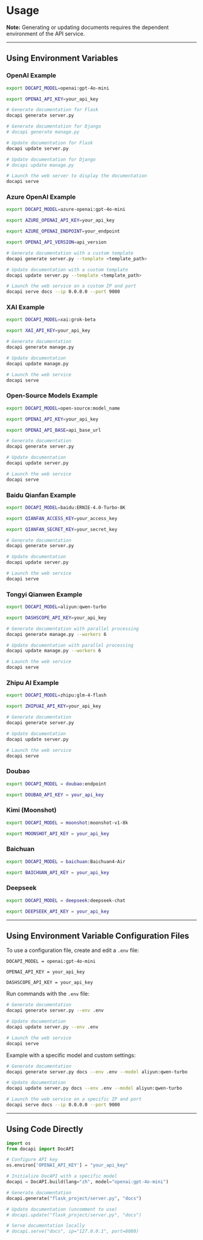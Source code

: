 # Usage

**Note:** Generating or updating documents requires the dependent environment of the API service. 

---

## Using Environment Variables

### OpenAI Example
```bash
export DOCAPI_MODEL=openai:gpt-4o-mini

export OPENAI_API_KEY=your_api_key

# Generate documentation for Flask
docapi generate server.py

# Generate documentation for Django
# docapi generate manage.py

# Update documentation for Flask
docapi update server.py

# Update documentation for Django
# docapi update manage.py

# Launch the web server to display the documentation
docapi serve
```

### Azure OpenAI Example
```bash
export DOCAPI_MODEL=azure-openai:gpt-4o-mini

export AZURE_OPENAI_API_KEY=your_api_key

export AZURE_OPENAI_ENDPOINT=your_endpoint

export OPENAI_API_VERSION=api_version

# Generate documentation with a custom template
docapi generate server.py --template <template_path>

# Update documentation with a custom template
docapi update server.py --template <template_path>

# Launch the web service on a custom IP and port
docapi serve docs --ip 0.0.0.0 --port 9000
```

### XAI Example
```bash
export DOCAPI_MODEL=xai:grok-beta

export XAI_API_KEY=your_api_key

# Generate documentation
docapi generate manage.py

# Update documentation
docapi update manage.py

# Launch the web service
docapi serve
```

### Open-Source Models Example
```bash
export DOCAPI_MODEL=open-source:model_name

export OPENAI_API_KEY=your_api_key

export OPENAI_API_BASE=api_base_url

# Generate documentation
docapi generate server.py

# Update documentation
docapi update server.py

# Launch the web service
docapi serve
```

### Baidu Qianfan Example
```bash
export DOCAPI_MODEL=baidu:ERNIE-4.0-Turbo-8K

export QIANFAN_ACCESS_KEY=your_access_key

export QIANFAN_SECRET_KEY=your_secret_key

# Generate documentation
docapi generate server.py

# Update documentation
docapi update server.py

# Launch the web service
docapi serve
```

### Tongyi Qianwen Example
```bash
export DOCAPI_MODEL=aliyun:qwen-turbo

export DASHSCOPE_API_KEY=your_api_key

# Generate documentation with parallel processing
docapi generate manage.py --workers 6

# Update documentation with parallel processing
docapi update manage.py --workers 6

# Launch the web service
docapi serve
```

### Zhipu AI Example
```bash
export DOCAPI_MODEL=zhipu:glm-4-flash

export ZHIPUAI_API_KEY=your_api_key

# Generate documentation
docapi generate server.py

# Update documentation
docapi update server.py

# Launch the web service
docapi serve
```

### Doubao
```bash
export DOCAPI_MODEL = doubao:endpoint

export DOUBAO_API_KEY = your_api_key
```

### Kimi (Moonshot)
```bash
export DOCAPI_MODEL = moonshot:moonshot-v1-8k

export MOONSHOT_API_KEY = your_api_key
```

### Baichuan
```bash
export DOCAPI_MODEL = baichuan:Baichuan4-Air

export BAICHUAN_API_KEY = your_api_key
```

### Deepseek
```bash
export DOCAPI_MODEL = deepseek:deepseek-chat

export DEEPSEEK_API_KEY = your_api_key
```

---

## Using Environment Variable Configuration Files

To use a configuration file, create and edit a `.env` file:
```.env
DOCAPI_MODEL = openai:gpt-4o-mini

OPENAI_API_KEY = your_api_key

DASHSCOPE_API_KEY = your_api_key
```

Run commands with the `.env` file:
```bash
# Generate documentation
docapi generate server.py --env .env

# Update documentation
docapi update server.py --env .env

# Launch the web service
docapi serve
```

Example with a specific model and custom settings:
```bash
# Generate documentation
docapi generate server.py docs --env .env --model aliyun:qwen-turbo

# Update documentation
docapi update server.py docs --env .env --model aliyun:qwen-turbo

# Launch the web service on a specific IP and port
docapi serve docs --ip 0.0.0.0 --port 9000
```

---

## Using Code Directly
```python
import os
from docapi import DocAPI

# Configure API key
os.environ['OPENAI_API_KEY'] = "your_api_key"

# Initialize DocAPI with a specific model
docapi = DocAPI.build(lang="zh", model="openai:gpt-4o-mini")

# Generate documentation
docapi.generate("flask_project/server.py", "docs")

# Update documentation (uncomment to use)
# docapi.update("flask_project/server.py", "docs")

# Serve documentation locally
# docapi.serve("docs", ip="127.0.0.1", port=8080)
```
